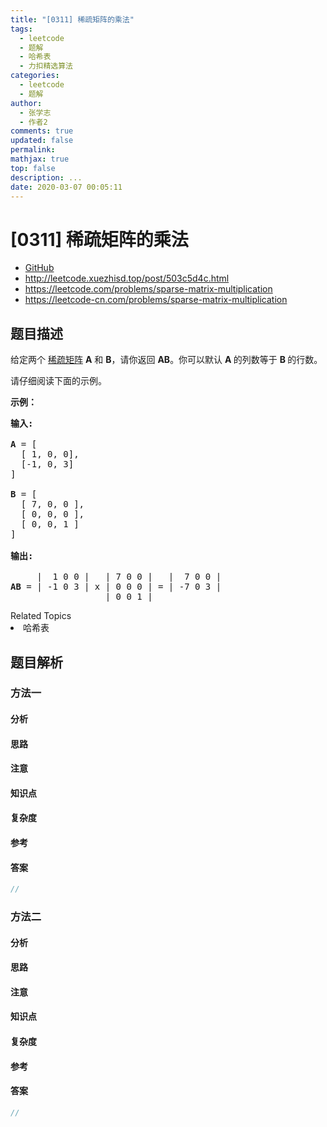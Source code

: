 ```yaml
---
title: "[0311] 稀疏矩阵的乘法"
tags:
  - leetcode
  - 题解
  - 哈希表
  - 力扣精选算法
categories:
  - leetcode
  - 题解
author:
  - 张学志
  - 作者2
comments: true
updated: false
permalink:
mathjax: true
top: false
description: ...
date: 2020-03-07 00:05:11
---
```



# [0311] 稀疏矩阵的乘法
* [GitHub](https://github.com/algoboy101/LeetCodeCrowdsource/tree/master/_posts/QA/%5B0311%5D%20%E7%A8%80%E7%96%8F%E7%9F%A9%E9%98%B5%E7%9A%84%E4%B9%98%E6%B3%95.md)
* http://leetcode.xuezhisd.top/post/503c5d4c.html
* https://leetcode.com/problems/sparse-matrix-multiplication
* https://leetcode-cn.com/problems/sparse-matrix-multiplication


## 题目描述

<p>给定两个&nbsp;<a href="https://baike.baidu.com/item/稀疏矩阵/" target="_blank">稀疏矩阵</a>&nbsp;<strong>A</strong>&nbsp;和&nbsp;<strong>B</strong>，请你返回&nbsp;<strong>AB</strong>。你可以默认&nbsp;<strong>A&nbsp;</strong>的列数等于&nbsp;<strong>B&nbsp;</strong>的行数。</p>

<p>请仔细阅读下面的示例。</p>

<p><strong>示例：</strong></p>

<pre><strong>输入:

</strong><strong>A</strong> = [
  [ 1, 0, 0],
  [-1, 0, 3]
]

<strong>B</strong> = [
  [ 7, 0, 0 ],
  [ 0, 0, 0 ],
  [ 0, 0, 1 ]
]

<strong>输出:</strong>

     |  1 0 0 |   | 7 0 0 |   |  7 0 0 |
<strong>AB</strong> = | -1 0 3 | x | 0 0 0 | = | -7 0 3 |
                  | 0 0 1 |
</pre>
<div><div>Related Topics</div><div><li>哈希表</li></div></div>


## 题目解析


### 方法一

#### 分析

#### 思路

#### 注意

#### 知识点

#### 复杂度

#### 参考

#### 答案

```cpp
//
```


### 方法二

#### 分析

#### 思路

#### 注意

#### 知识点

#### 复杂度

#### 参考

#### 答案

```cpp
//
```


